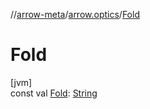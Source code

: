 //[arrow-meta](../../index.md)/[arrow.optics](index.md)/[Fold](-fold.md)

# Fold

[jvm]\
const val [Fold](-fold.md): [String](https://kotlinlang.org/api/latest/jvm/stdlib/kotlin/-string/index.html)
